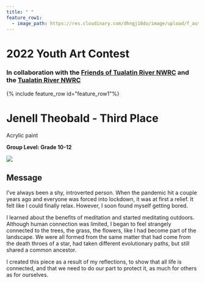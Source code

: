 ```yaml
---
title: " "
feature_row1:
  - image_path: https://res.cloudinary.com/dhngj18do/image/upload/f_auto,q_auto/v1/images/artcontest/ribbon_3
---
```


# 2022 Youth Art Contest

### In collaboration with the [Friends of Tualatin River NWRC](https://fotr.wildapricot.org/) and the [Tualatin River NWRC](https://www.fws.gov/refuge/Tualatin_River/)

{% include feature_row id="feature_row1"%}

# Jenell Theobald - Third Place  
Acrylic paint  

**Group Level: Grade 10-12**  

![](https://res.cloudinary.com/dhngj18do/image/upload/f_auto,q_auto/v1/images/artcontest/2022_grp1_3rd_large)

## Message

I’ve always been a shy, introverted person. When the pandemic hit a couple years ago and everyone was forced into lockdown, it was at first a relief. It felt like I could finally relax. However, I soon found myself getting bored.

I learned about the benefits of meditation and started meditating outdoors. Although human connection was limited, I began to feel strangely connected to the trees, the grass, the flowers, like I had become part of the landscape. We were all formed from the same matter that had come from the death throes of a star, had taken different evolutionary paths, but still shared a common ancestor.

I created this piece as a result of my reflections, to show that all life is connected, and that we need to do our part to protect it, as much for others as for ourselves.
